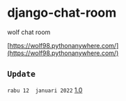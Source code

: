 # django-chat-room
wolf chat room

[https://wolf98.pythonanywhere.com/](https://wolf98.pythonanywhere.com/)

## ```Update```
``rabu 12  januari 2022`` [1.0](https://drive.google.com/file/d/1HYU2shjN7qS0BD_ivvAQLUsuYm6l3fH5/view?usp=sharing)
